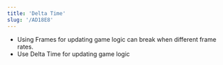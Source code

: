 ```yaml
---
title: 'Delta Time'
slug: '/AD18E8'
---
```


- Using Frames for updating game logic can break when different frame rates.
- Use Delta Time for updating game logic
